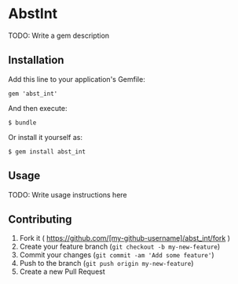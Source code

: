 # AbstInt

TODO: Write a gem description

## Installation

Add this line to your application's Gemfile:

    gem 'abst_int'

And then execute:

    $ bundle

Or install it yourself as:

    $ gem install abst_int

## Usage

TODO: Write usage instructions here

## Contributing

1. Fork it ( https://github.com/[my-github-username]/abst_int/fork )
2. Create your feature branch (`git checkout -b my-new-feature`)
3. Commit your changes (`git commit -am 'Add some feature'`)
4. Push to the branch (`git push origin my-new-feature`)
5. Create a new Pull Request
